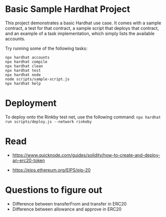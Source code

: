# Basic Sample Hardhat Project

This project demonstrates a basic Hardhat use case. It comes with a sample contract, a test for that contract, a sample script that deploys that contract, and an example of a task implementation, which simply lists the available accounts.

Try running some of the following tasks:

```shell
npx hardhat accounts
npx hardhat compile
npx hardhat clean
npx hardhat test
npx hardhat node
node scripts/sample-script.js
npx hardhat help
```

# Deployment

To deploy onto the Rinkby test net, use the following command:
`npx hardhat run scripts/deploy.js --network rinkeby`

# Read

- https://www.quicknode.com/guides/solidity/how-to-create-and-deploy-an-erc20-token

* https://eips.ethereum.org/EIPS/eip-20

# Questions to figure out

- Difference between transferFrom and transfer in ERC20
- Difference between allowance and approve in ERC20
